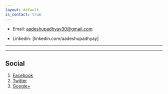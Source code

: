 ```yaml
---
layout: default
is_contact: true
---
```


* Email: [aadeshupadhyay30@gmail.com](mailto:aadeshupadhyay30@gmail.com)

* Linkedin: [linkedin.com/aadeshupadhyay]

---



---

## Social

1. [Facebook](#)
2. [Twitter](#)
3. [Google+](#)
